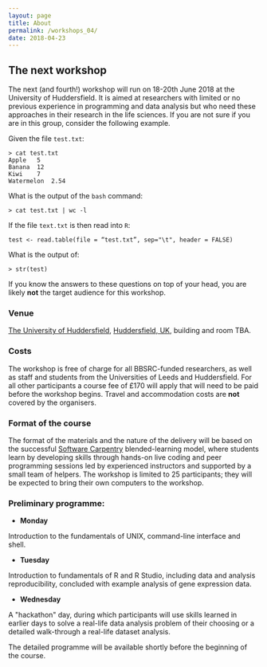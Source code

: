 ```yaml
---
layout: page
title: About
permalink: /workshops_04/
date: 2018-04-23
---
```


## The next workshop

The next (and fourth!) workshop will run on 18-20th June 2018 at the University of Huddersfield. It is aimed at researchers with limited or no previous experience in programming and data analysis but who need these approaches in their research in the life sciences. If you are not sure if you are in this group, consider the following example.

Given the file `test.txt`:
~~~
> cat test.txt
Apple	5
Banana	12
Kiwi	7
Watermelon	2.54
~~~

What is the output of the `bash` command:

`> cat test.txt | wc -l`

If the file `text.txt` is then read into `R`:

`test <- read.table(file = “test.txt”, sep="\t", header = FALSE)`

What is the output of:

`> str(test)`

If you know the answers to these questions on top of your head, you are likely **not** the target audience for this workshop.

### Venue

[The University of Huddersfield](http://hud.ac.uk), [Huddersfield, UK](https://www.hud.ac.uk/about/maps/#/where), building and room TBA.

### Costs

The workshop is free of charge for all BBSRC-funded researchers, as well as staff and students from the Universities of Leeds and Huddersfield. For all other participants a course fee of £170 will apply that will need to be paid before the workshop begins. Travel and accommodation costs are **not** covered by the organisers.

### Format of the course

The format of the materials and the nature of the delivery will be based on the successful [Software Carpentry](http://software-carpentry.org/) blended-learning model, where students learn by developing skills through hands-on live coding and peer programming sessions led by experienced instructors and supported by a small team of helpers. The workshop is limited to 25 participants; they will be expected to bring their own computers to the workshop.

### Preliminary programme:

- **Monday**

Introduction to the fundamentals of UNIX, command-line interface and shell.

- **Tuesday**

Introduction to fundamentals of R and R Studio, including data and analysis reproducibility, concluded with example analysis of gene expression data.

- **Wednesday**

A "hackathon" day, during which participants will use skills learned in earlier days to solve a real-life data analysis problem of their choosing or a detailed walk-through a real-life dataset analysis.

The detailed programme will be available shortly before the beginning of the course.
